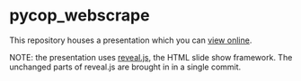 # pycop_webscrape

This repository houses a presentation which you can
[view online](https://tbnorth.github.io/pycop_webscrape/).

NOTE: the presentation uses [reveal.js](http://lab.hakim.se/reveal-js/),
the HTML slide show framework.  The unchanged parts of reveal.js are
brought in in a single commit.
